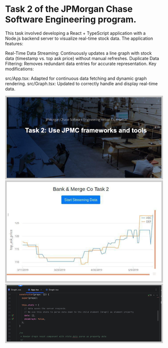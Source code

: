 # Task 2 of the JPMorgan Chase Software Engineering program.

This task involved developing a React + TypeScript application with a Node.js backend server to visualize real-time stock data. The application features:

Real-Time Data Streaming: Continuously updates a line graph with stock data (timestamp vs. top ask price) without manual refreshes.
Duplicate Data Filtering: Removes redundant data entries for accurate representation.
Key modifications:

src/App.tsx: Adapted for continuous data fetching and dynamic graph rendering.
src/Graph.tsx: Updated to correctly handle and display real-time data.

<img src="images/screenshot1.png" style="border: 5px solid #ccc;">
<img src="images/screenshot2.png" style="border: 5px solid #ccc;">
<img src="images/screenshot3.png" style="border: 5px solid #ccc;">
